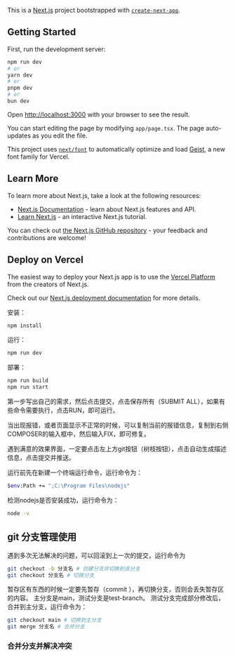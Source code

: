 This is a [Next.js](https://nextjs.org) project bootstrapped with [`create-next-app`](https://nextjs.org/docs/app/api-reference/cli/create-next-app).

## Getting Started

First, run the development server:

```bash
npm run dev
# or
yarn dev
# or
pnpm dev
# or
bun dev
```

Open [http://localhost:3000](http://localhost:3000) with your browser to see the result.

You can start editing the page by modifying `app/page.tsx`. The page auto-updates as you edit the file.

This project uses [`next/font`](https://nextjs.org/docs/app/building-your-application/optimizing/fonts) to automatically optimize and load [Geist](https://vercel.com/font), a new font family for Vercel.

## Learn More

To learn more about Next.js, take a look at the following resources:

- [Next.js Documentation](https://nextjs.org/docs) - learn about Next.js features and API.
- [Learn Next.js](https://nextjs.org/learn) - an interactive Next.js tutorial.

You can check out [the Next.js GitHub repository](https://github.com/vercel/next.js) - your feedback and contributions are welcome!

## Deploy on Vercel

The easiest way to deploy your Next.js app is to use the [Vercel Platform](https://vercel.com/new?utm_medium=default-template&filter=next.js&utm_source=create-next-app&utm_campaign=create-next-app-readme) from the creators of Next.js.

Check out our [Next.js deployment documentation](https://nextjs.org/docs/app/building-your-application/deploying) for more details.


安装：

```bash
npm install
```

运行：

```bash
npm run dev
```

部署：

```bash
npm run build
npm run start
```

第一步写出自己的需求，然后点击提交，点击保存所有（SUBMIT ALL），如果有些命令需要执行，点击RUN，即可运行。

当出现报错，或者页面显示不正常的时候，可以复制当前的报错信息，复制到右侧COMPOSER的输入框中，然后输入FIX，即可修复。

遇到满意的效果界面，一定要点击左上方git按钮（树枝按钮），点击自动生成描述信息，点击提交并推送。

运行前先在新建一个终端运行命令，运行命令为：

```bash
$env:Path += ";C:\Program Files\nodejs"
```
检测nodejs是否安装成功，运行命令为：

```bash
node -v
```
## git 分支管理使用

遇到多次无法解决的问题，可以回滚到上一次的提交，运行命令为

```bash
git checkout -b 分支名 # 创建分支并切换到该分支
git checkout 分支名 # 切换分支

```
暂存区有东西的时候一定要先暂存（commit ），再切换分支，否则会丢失暂存区的内容。
主分支是main，测试分支是test-branch。
测试分支完成部分修改后，合并到主分支，运行命令为：

```bash
git checkout main # 切换到主分支
git merge 分支名 # 合并分支
```
### 合并分支并解决冲突



